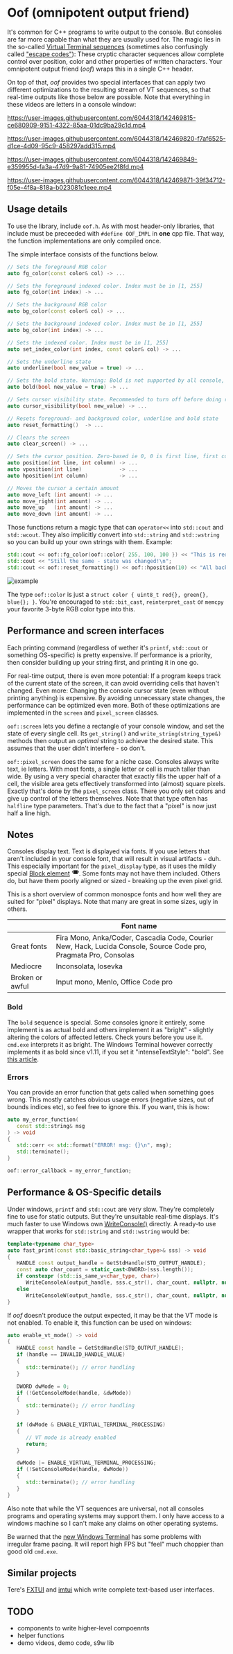 # Oof (omnipotent output friend)
It's common for C++ programs to write output to the console. But consoles are far more capable than what they are usually used for. The magic lies in the so-called [Virtual Terminal sequences](https://docs.microsoft.com/en-us/windows/console/console-virtual-terminal-sequences) (sometimes also confusingly called ["escape codes"](https://en.wikipedia.org/wiki/ANSI_escape_code)): These cryptic character sequences allow complete control over position, color and other properties of written characters. Your omnipotent output friend (*oof*) wraps this in a single C++ header.

On top of that, *oof* provides two special interfaces that can apply two different optimizations to the resulting stream of VT sequences, so that real-time outputs like those below are possible. Note that everything in these videos are letters in a console window:

https://user-images.githubusercontent.com/6044318/142469815-ce680909-9151-4322-85aa-01dc9ba29c1d.mp4

https://user-images.githubusercontent.com/6044318/142469820-f7af6525-d1ce-4d09-95c9-458297add315.mp4

https://user-images.githubusercontent.com/6044318/142469849-e359955d-fa3a-47d9-9a81-74905ee2f8fd.mp4

https://user-images.githubusercontent.com/6044318/142469871-39f34712-f05e-4f8a-818a-b023081c1eee.mp4

## Usage details
To use the library, include `oof.h`. As with most header-only libraries, that include must be preceeded with `#define OOF_IMPL` in **one** cpp file. That way, the function implementations are only compiled once.

The simple interface consists of the functions below.

```c++
// Sets the foreground RGB color
auto fg_color(const color& col) -> ...

// Sets the foreground indexed color. Index must be in [1, 255]
auto fg_color(int index) -> ...

// Sets the background RGB color
auto bg_color(const color& col) -> ...

// Sets the background indexed color. Index must be in [1, 255]
auto bg_color(int index) -> ...

// Sets the indexed color. Index must be in [1, 255]
auto set_index_color(int index, const color& col) -> ...

// Sets the underline state
auto underline(bool new_value = true) -> ...

// Sets the bold state. Warning: Bold is not supported by all console, see readme
auto bold(bool new_value = true) -> ...

// Sets cursor visibility state. Recommended to turn off before doing real-time displays
auto cursor_visibility(bool new_value) -> ...

// Resets foreground- and background color, underline and bold state
auto reset_formatting()  -> ...

// Clears the screen
auto clear_screen() -> ...

// Sets the cursor position. Zero-based ie 0, 0 is first line, first column
auto position(int line, int column) -> ...
auto vposition(int line)            -> ...
auto hposition(int column)          -> ...

// Moves the cursor a certain amount
auto move_left (int amount) -> ...
auto move_right(int amount) -> ...
auto move_up   (int amount) -> ...
auto move_down (int amount) -> ...
```

Those functions return a magic type that can `operator<<` into `std::cout` and `std::wcout`. They also implicitly convert into `std::string` and `std::wstring` so you can build up your own strings with them. Example:
```c++
std::cout << oof::fg_color(oof::color{ 255, 100, 100 }) << "This is red\n";
std::cout << "Still the same - state was changed!\n";
std::cout << oof::reset_formatting() << oof::hposition(10) << "All back to normal\n";
```

![example](https://user-images.githubusercontent.com/6044318/142437248-a999738c-2191-4ccc-be78-132685e2169c.png)

The type `oof::color` is just a `struct color { uint8_t red{}, green{}, blue{}; }`. You're encouraged to `std::bit_cast`, `reinterpret_cast` or `memcpy` your favorite 3-byte RGB color type into this.

## Performance and screen interfaces
Each printing command (regardless of wether it's `printf`, `std::cout` or something OS-specific) is pretty expensive. If performance is a priority, then consider building up your string first, and printing it in one go.

For real-time output, there is even more potential: If a program keeps track of the current state of the screen, it can avoid overriding cells that haven't changed. Even more: Changing the console cursor state (even without printing anything) is expensive. By avoiding unnecessary state changes, the performance can be optimized even more. Both of these optimizations are implemented in the `screen` and `pixel_screen` classes.

`oof::screen` lets you define a rectangle of your console window, and set the state of every single cell. Its `get_string()` and `write_string(string_type&)` methods then output an *optimal* string to achieve the desired state. This assumes that the user didn't interfere - so don't.

`oof::pixel_screen` does the same for a niche case. Consoles always write text, ie letters. With most fonts, a single letter or cell is much taller than wide. By using a very special character that exactly fills the upper half of a cell, the visible area gets effectively transformed into (almost) square pixels. Exactly that's done by the `pixel_screen` class. There you only set colors and give up control of the letters themselves. Note that that type often has `halfline` type parameters. That's due to the fact that a "pixel" is now just half a line high.

## Notes
Consoles display text. Text is displayed via fonts. If you use letters that aren't included in your console font, that will result in visual artifacts - duh. This especially important for the `pixel_display` type, as it uses the mildly special [Block element](https://en.wikipedia.org/wiki/Block_Elements) '▀'. Some fonts may not have them included. Others do, but have them poorly aligned or sized - breaking up the even pixel grid.

This is a short overview of common monospce fonts and how well they are suited for "pixel" displays. Note that many are great in some sizes, ugly in others.

| | Font name |
|---|---|
| Great fonts | Fira Mono, Anka/Coder, Cascadia Code, Courier New, Hack, Lucida Console, Source Code pro, Pragmata Pro, Consolas |
| Mediocre | Inconsolata, Iosevka |
| Broken or awful | Input mono, Menlo, Office Code pro |

### Bold
The `bold` sequence is special. Some consoles ignore it entirely, some implement is as actual bold and others implement it as "bright" - slightly altering the colors of affected letters. Check yours before you use it. `cmd.exe` interprets it as bright. The Windows Terminal however correctly implements it as bold since v1.11, if you set it "intenseTextStyle": "bold". See [this article](https://devblogs.microsoft.com/commandline/windows-terminal-preview-1-11-release/#intense-text-style).

### Errors
You can provide an error function that gets called when something goes wrong. This mostly catches obvious usage errors (negative sizes, out of bounds indices etc), so feel free to ignore this. If you want, this is how:
```c++
auto my_error_function(
   const std::string& msg
) -> void
{
   std::cerr << std::format("ERROR! msg: {}\n", msg);
   std::terminate();
}

oof::error_callback = my_error_function;
```

## Performance & OS-Specific details
Under windows, `printf` and `std::cout` are very slow. They're completely fine to use for static outputs. But they're unsuitable real-time displays. It's much faster to use Windows own [WriteConsole()](https://docs.microsoft.com/en-us/windows/console/writeconsole) directly. A ready-to use wrapper that works for `std::string` and `std::wstring` would be:
```c++
template<typename char_type>
auto fast_print(const std::basic_string<char_type>& sss) -> void
{
   HANDLE const output_handle = GetStdHandle(STD_OUTPUT_HANDLE);
   const auto char_count = static_cast<DWORD>(sss.length());
   if constexpr (std::is_same_v<char_type, char>)
      WriteConsoleA(output_handle, sss.c_str(), char_count, nullptr, nullptr);
   else
      WriteConsoleW(output_handle, sss.c_str(), char_count, nullptr, nullptr);
}
```

If *oof* doesn't produce the output expected, it may be that the VT mode is not enabled. To enable it, this function can be used on windows:
```c++
auto enable_vt_mode() -> void
{
   HANDLE const handle = GetStdHandle(STD_OUTPUT_HANDLE);
   if (handle == INVALID_HANDLE_VALUE)
   {
      std::terminate(); // error handling
   }

   DWORD dwMode = 0;
   if (!GetConsoleMode(handle, &dwMode))
   {
      std::terminate(); // error handling
   }

   if (dwMode & ENABLE_VIRTUAL_TERMINAL_PROCESSING)
   {
      // VT mode is already enabled
      return;
   }

   dwMode |= ENABLE_VIRTUAL_TERMINAL_PROCESSING;
   if (!SetConsoleMode(handle, dwMode))
   {
      std::terminate(); // error handling
   }
}
```

Also note that while the VT sequences are universal, not all consoles programs and operating systems may support them. I only have access to a windows machine so I can't make any claims on other operating systems.

Be warned that the [new Windows Terminal](https://github.com/microsoft/terminal) has some problems with irregular frame pacing. It will report high FPS but "feel" much choppier than good old `cmd.exe`.

## Similar projects
Tere's [FXTUI](https://github.com/ArthurSonzogni/FTXUI) and [imtui](https://github.com/ggerganov/imtui) which write complete text-based user interfaces.

## TODO
- components to write higher-level compoennts
- helper functions
- demo videos, demo code, s9w lib
